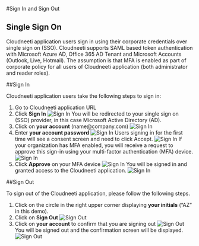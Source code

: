#Sign In and Sign Out

Single Sign On 
--------------------

Cloudneeti application users sign in using their corporate credentials over
single sign on (SSO). Cloudneeti supports SAML based token authentication with
Microsoft Azure AD, Office 365 AD Tenant and Microsoft Accounts (Outlook, Live,
Hotmail). The assumption is that MFA is enabled as part of corporate policy for
all users of Cloudneeti application (both administrator and reader roles).


##Sign In

Cloudneeti application users take the following steps to sign in:

1. Go to Cloudneeti application URL
2. Click **Sign In**
	![Sign In](.././images/signInAndSignOut/Cloudneeti_SignIn.png#thumbnail)
You will be redirected to your single sign on (SSO) provider, in this case Microsoft Active Directory (AD).
3. Click on **your account** (name\@company.com)
	![Sign In](.././images/signInAndSignOut/Pick_An_Account.png#thumbnail)
4. Enter **your account password**
	![Sign In](.././images/signInAndSignOut/Account_Password.png#thumbnail)
Users signing in for the first time will see a consent screen and need to click Accept.
	![Sign In](.././images/signInAndSignOut/Permission_Required.png#thumbnail)
If your organization has MFA enabled, you will receive a request to approve this sign-in using your multi-factor authentication (MFA) device.
	![Sign In](.././images/signInAndSignOut/Approve_SignIn_Request.png#thumbnail)
5. Click **Approve** on your MFA device
	![Sign In](.././images/signInAndSignOut/Approve_MFA_Device.png#thumbnail)
You will be signed in and granted access to the Cloudneeti application.
	![Sign In](.././images/signInAndSignOut/SignIn_Dashboard.png#thumbnail)

##Sign Out

To sign out of the Cloudneeti application, please follow the following steps.

1. Click on the circle in the right upper corner displaying **your initials**
    (“AZ” in this demo).
2. Click on **Sign Out**
	![Sign Out](.././images/signInAndSignOut/SignOut_Dashboard.png#thumbnail)
3. Click on **your account** to confirm that you are signing out
	![Sign Out](.././images/signInAndSignOut/Signed_Out.png#thumbnail)
You will be signed out and the confirmation screen will be displayed.
	![Sign Out](.././images/signInAndSignOut/Sign_Out_confirmation.png#thumbnail)